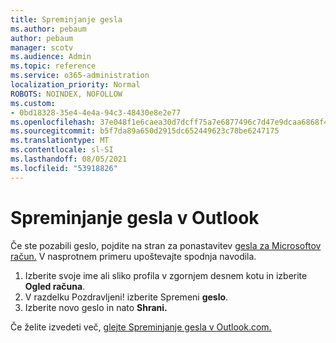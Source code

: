 ```yaml
---
title: Spreminjanje gesla
ms.author: pebaum
author: pebaum
manager: scotv
ms.audience: Admin
ms.topic: reference
ms.service: o365-administration
localization_priority: Normal
ROBOTS: NOINDEX, NOFOLLOW
ms.custom:
- 0bd18328-35e4-4e4a-94c3-48430e8e2e77
ms.openlocfilehash: 37e048f1e6caea30d7dcff75a7e6877496c7d47e9dcaa6868f4d0315b5eb0d56
ms.sourcegitcommit: b5f7da89a650d2915dc652449623c78be6247175
ms.translationtype: MT
ms.contentlocale: sl-SI
ms.lasthandoff: 08/05/2021
ms.locfileid: "53918826"
---
```

# <a name="change-your-password-in-outlook"></a>Spreminjanje gesla v Outlook

Če ste pozabili geslo, pojdite na stran za ponastavitev [gesla za Microsoftov račun.](https://go.microsoft.com/fwlink/p/?linkid=841909) V nasprotnem primeru upoštevajte spodnja navodila.
  
1. Izberite svoje ime ali sliko profila v zgornjem desnem kotu in izberite **Ogled računa**.
2. V razdelku Pozdravljeni! izberite Spremeni **geslo**.
3. Izberite novo geslo in nato **Shrani.**

Če želite izvedeti več, [glejte Spreminjanje gesla v Outlook.com.](https://support.office.com/article/2138d690-811c-4545-b2f3-e4dbe80c9735.aspx)